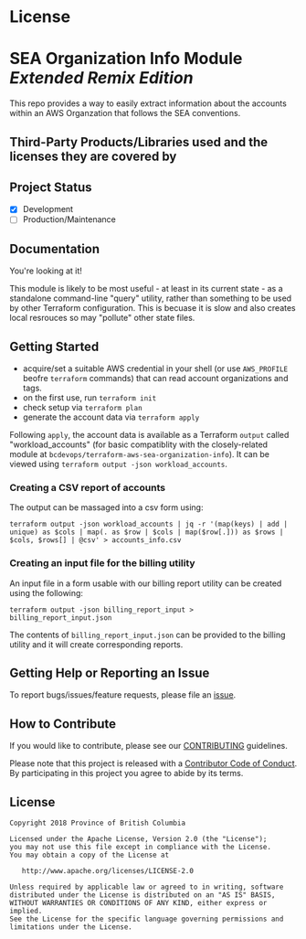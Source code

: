 
# License
<!--- [![License](https://img.shields.io/badge/License-Apache%202.0-blue.svg)](./LICENSE) --->

# SEA Organization Info Module ***Extended Remix Edition*** 

This repo provides a way to easily extract information about the accounts within an AWS Organzation that follows the SEA conventions.   

## Third-Party Products/Libraries used and the licenses they are covered by
<!--- product/library and path to the LICENSE --->
<!--- Example: <library_name> - [![GitHub](<shield_icon_link>)](<path_to_library_LICENSE>) --->

## Project Status
- [x] Development
- [ ] Production/Maintenance

## Documentation
You're looking at it!

This module is likely to be most useful - at least in its current state - as a standalone command-line "query" utility, rather than something to be used by other Terraform configuration.  This is becuase it is slow and also creates local resrouces so may "pollute" other state files.    

## Getting Started

- acquire/set a suitable AWS credential in your shell (or use `AWS_PROFILE` beofre `terraform` commands) that can read account organizations and tags.
- on the first use, run `terraform init`
- check setup via `terraform plan`
- generate the account data via `terraform apply`

Following `apply`, the account data is available as a Terraform `output` called "workload_accounts" (for basic compatiblity with the closely-related module at `bcdevops/terraform-aws-sea-organization-info`).  It can be viewed using `terraform output -json workload_accounts`.

### Creating a CSV report of accounts

The output can be massaged into a csv form using:

```shell
terraform output -json workload_accounts | jq -r '(map(keys) | add | unique) as $cols | map(. as $row | $cols | map($row[.])) as $rows | $cols, $rows[] | @csv' > accounts_info.csv
```

### Creating an input file for the billing utility

An input file in a form usable with our billing report utility can be created using the following:

```shell
terraform output -json billing_report_input > billing_report_input.json 
```

The contents of `billing_report_input.json` can be provided to the billing utility and it will create corresponding reports.

## Getting Help or Reporting an Issue
<!--- Example below, modify accordingly --->
To report bugs/issues/feature requests, please file an [issue](../../issues).


## How to Contribute
<!--- Example below, modify accordingly --->
If you would like to contribute, please see our [CONTRIBUTING](./CONTRIBUTING.md) guidelines.

Please note that this project is released with a [Contributor Code of Conduct](./CODE_OF_CONDUCT.md). 
By participating in this project you agree to abide by its terms.


## License
    Copyright 2018 Province of British Columbia

    Licensed under the Apache License, Version 2.0 (the "License");
    you may not use this file except in compliance with the License.
    You may obtain a copy of the License at

       http://www.apache.org/licenses/LICENSE-2.0

    Unless required by applicable law or agreed to in writing, software
    distributed under the License is distributed on an "AS IS" BASIS,
    WITHOUT WARRANTIES OR CONDITIONS OF ANY KIND, either express or implied.
    See the License for the specific language governing permissions and
    limitations under the License.
